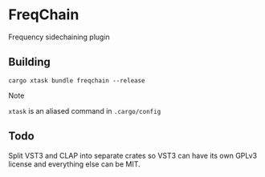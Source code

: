 # FreqChain

Frequency sidechaining plugin

## Building

`cargo xtask bundle freqchain --release`

> [!NOTE]  
> `xtask` is an aliased command in `.cargo/config`

## Todo

Split VST3 and CLAP into separate crates so VST3 can have its own GPLv3 license and everything else can be MIT.
